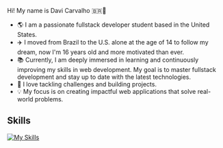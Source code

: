Hi! My name is Davi Carvalho 🇧🇷👋

- 🌎 I am a passionate fullstack developer student based in the United States.
- ✈️ I moved from Brazil to the U.S. alone at the age of 14 to follow my dream, now I'm 16 years old and more motivated than ever.
- 📚 Currently, I am deeply immersed in learning and continuously improving my skills in web development. My goal is to master fullstack development and stay up to date with the latest technologies.
- 🚀 I love tackling challenges and building projects.
- 💡 My focus is on creating impactful web applications that solve real-world problems.
## Skills  
[![My Skills](https://skillicons.dev/icons?i=js,ts,react,python,mysql,postgree,aws)](https://skillicons.dev)  
